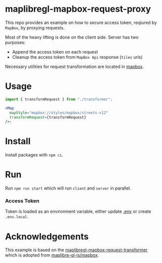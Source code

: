 # maplibregl-mapbox-request-proxy

This repo provides an example on how to secure access token, reqiured by `MapBox`, by proxying requests.

Most of the heavy lifting is done on the client side. Server has two purposes:

- Append the access token on each request
- Cleanup the access token from `MapBox Api` response (`tiles` urls)

Necessary utilities for request transformation are located in [mapbox](packages/client/src/transformer/mapbox.ts).

# Usage

```jsx
import { transformRequest } from "./transformer";

<Map
  mapStyle="mapbox://styles/mapbox/streets-v12"
  transformRequest={transformRequest}
/>;
```

# Install

Install packages with `npm ci`.

# Run

Run `npm run start` which will run `client` and `server` in parallel.

### Access Token

Token is loaded as an environment variable, either update [.env](packages/server/.env) or create `.env.local`.

# Acknowledgements

This example is based on the [maplibregl-mapbox-request-transformer](https://github.com/rowanwins/maplibregl-mapbox-request-transformer/tree/main) which is adopted from [maplibre-gl-js/mapbox](https://github.com/maplibre/maplibre-gl-js/blob/04ff47d53ec16e17b92475fe9028c1477f6df02f/src/util/mapbox.ts).
